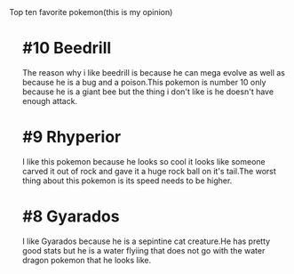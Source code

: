 <DOCTYPE html>
<head>
<body>
Top ten favorite pokemon(this is my opinion)
</body>
</head>
<ul>
<h1>#10 Beedrill</h1>
<p>The reason why i like beedrill is because he can mega evolve as well as because he is a bug and a poison.This pokemon is number 10 only because he is a giant bee but the thing i don't like is he doesn't have enough attack.
<h1>#9 Rhyperior</h1>
<p>I like this pokemon because he looks so cool it looks like someone carved it out of rock and gave it a huge rock ball on it's tail.The worst thing about this pokemon is its speed needs to be higher.</p>
<h1>#8 Gyarados</h1>
<p>I like Gyarados because he is a sepintine cat creature.He has pretty good stats but he is a water flyiing that does not go with the water dragon pokemon that he looks like.
